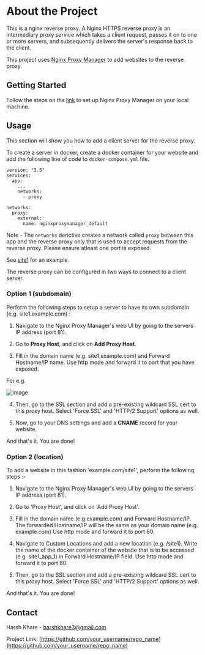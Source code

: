 # About the Project

This is a nginx reverse proxy.
A Nginx HTTPS reverse proxy is an intermediary proxy service which takes a client request, passes it on to one or more servers, and subsequently delivers the server's response back to the client.

This project uses [Nginx Proxy Manager](https://github.com/jc21/nginx-proxy-manager) to add websites to the reverse proxy.

## Getting Started

Follow the steps on ths [link](https://nginxproxymanager.com/guide/#quick-setup) to set up Nginx Proxy Manager on your local machine.

## Usage

This section will show you how to add a client server for the reverse proxy.

To create a server in docker, create a docker container for your website and add the following line of code to `docker-compose.yml` file.

```docker
version: "3.5"
services:
  app:
    ...
    networks:
      - proxy
      
networks: 
  proxy:
    external: 
      name: nginxproxymanager_default

```

Note - The `networks` derictive creates a network called `proxy` between this app and the reverse proxy only that is used to accept requests from the reverse proxy. Please ensure atleast one port is exposed.

See [site1](/site1/docker-compose.yml) for an example.

The reverse proxy can be configured in two ways to connect to a client server.

### Option 1 (subdomain)

Perform the following steps to setup a server to have its own subdomain (e.g. site1.example.com) :

   1. Navigate to the Nginx Proxy Manager's web UI by going to the servers IP address (port 81).

   2. Go to **Proxy Host**, and click on **Add Proxy Host**.

   3. Fill in the domain name (e.g. site1.example.com) and Forward Hostname/IP name. Use http mode and forward it to port that you have exposed.

  For e.g.
  
  ![image](https://github.com/harshkhare3/nginx_reverse_proxy/blob/master/subdomain_example.png?raw=true)

  4. Then, go to the SSL section and add a pre-existing wildcard SSL cert to this proxy host. Select 'Force SSL' and 'HTTP/2 Support' options as well.

  5. Now, go to your DNS settings and add a **CNAME** record for your website.

And that's it. You are done!

### Option 2 (location)

To add a website in this fashion 'example.com/site1', perform the following steps :-

   1. Navigate to the Nginx Proxy Manager's web UI by going to the servers IP address (port 81).

   2. Go to 'Proxy Host', and click on 'Add Proxy Host'.

   3. Fill in the domain name (e.g.example.com) and Forward Hostname/IP. The forwarded Hostname/IP will be the same as your domain name (e.g. example.com) Use http mode and forward it to port 80.

   4. Navigate to Custom Locations and add a new location (e.g. /site1). Write the name of the docker container of the website that is to be accessed (e.g. site1_app_1) in Forward Hostname/IP field. Use http mode and forward it to port 80.

   5. Then, go to the SSL section and add a pre-existing wildcard SSL cert to this proxy host. Select 'Force SSL' and 'HTTP/2 Support' options as well.

And that's it. You are done!

## Contact

Harsh Khare - harshkhare3@gmail.com

Project Link: [https://github.com/your_username/repo_name](https://github.com/your_username/repo_name)
